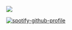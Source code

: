 ![](https://komarev.com/ghpvc/?username=StrangeAJ&style=for-the-badge)

[![spotify-github-profile](https://spotify-github-profile.vercel.app/api/view?uid=9abfrr6k3wflel0i5qbetetts&cover_image=true&theme=default&show_offline=true&background_color=121212&interchange=true&bar_color=53b14f&bar_color_cover=true)](https://spotify-github-profile.vercel.app/api/view?uid=9abfrr6k3wflel0i5qbetetts&redirect=true)
##

